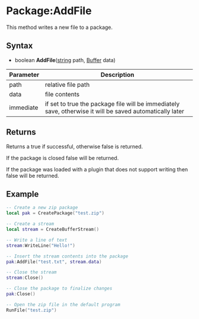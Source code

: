 # Package:AddFile

This method writes a new file to a package.

## Syntax

- boolean **AddFile**([string](https://www.lua.org/manual/5.4/manual.html#6.4) path, [Buffer](Buffer.md) data)

| Parameter | Description |
|---|---|
| path | relative file path |
| data | file contents |
| immediate | if set to true the package file will be immediately save, otherwise it will be saved automatically later |

## Returns

Returns a true if successful, otherwise false is returned.

If the package is closed false will be returned.

If the package was loaded with a plugin that does not support writing then false will be returned.

## Example

```lua
-- Create a new zip package
local pak = CreatePackage("test.zip")

-- Create a stream
local stream = CreateBufferStream()

-- Write a line of text
stream:WriteLine("Hello!")

-- Insert the stream contents into the package
pak:AddFile("test.txt", stream.data)

-- Close the stream
stream:Close()

-- Close the package to finalize changes
pak:Close()

-- Open the zip file in the default program
RunFile("test.zip")
```
